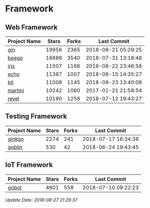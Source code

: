 # Framework

## Web Framework

| Project Name | Stars | Forks | Last Commit |
| ------------ | ----- | ----- | ----------- |
| [gin](https://github.com/gin-gonic/gin) | 19956 | 2365 | 2018-08-21 05:29:25 |
| [beego](https://github.com/astaxie/beego) | 16686 | 3540 | 2018-07-31 13:18:48 |
| [iris](https://github.com/kataras/iris) | 11507 | 1166 | 2018-08-22 23:46:58 |
| [echo](https://github.com/labstack/echo) | 11387 | 1007 | 2018-08-15 14:35:27 |
| [kit](https://github.com/go-kit/kit) | 11008 | 1145 | 2018-08-23 13:40:08 |
| [martini](https://github.com/go-martini/martini) | 10242 | 1060 | 2017-01-21 21:58:54 |
| [revel](https://github.com/revel/revel) | 10190 | 1258 | 2018-07-12 19:43:27 |

## Testing Framework

| Project Name | Stars | Forks | Last Commit |
| ------------ | ----- | ----- | ----------- |
| [ginkgo](https://github.com/onsi/ginkgo) | 2274 | 241 | 2018-07-17 16:34:38 |
| [goblin](https://github.com/franela/goblin) | 530 | 42 | 2018-06-24 19:43:45 |

## IoT Framework

| Project Name | Stars | Forks | Last Commit |
| ------------ | ----- | ----- | ----------- |
| [gobot](https://github.com/hybridgroup/gobot) | 4601 | 558 | 2018-07-10 09:22:23 |

*Update Date: 2018-08-27 21:29:37*